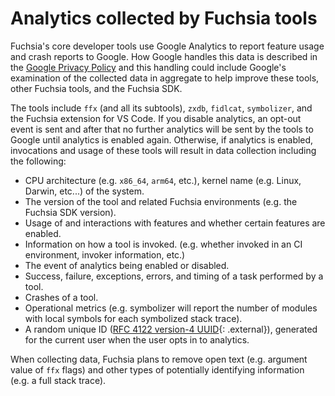 # Analytics collected by Fuchsia tools

Fuchsia's core developer tools use Google Analytics to report feature usage and
crash reports to Google. How Google handles this data is described in the
[Google Privacy Policy](https://policies.google.com/privacy) and this handling
could include Google's examination of the collected data in aggregate to help
improve these tools, other Fuchsia tools, and the Fuchsia SDK.

The tools include `ffx` (and all its subtools), `zxdb`, `fidlcat`,
`symbolizer`, and the Fuchsia extension for VS Code. If you disable
analytics, an opt-out event is sent and after that no further analytics will be
sent by the tools to Google until analytics is enabled again. Otherwise, if
analytics is enabled, invocations and usage of these tools will result in data
collection including the following:

- CPU architecture (e.g. `x86_64`, `arm64`, etc.), kernel name (e.g. Linux,
  Darwin, etc...) of the system.
- The version of the tool and related Fuchsia environments (e.g. the Fuchsia SDK
  version).
- Usage of and interactions with features and whether certain features are
  enabled.
- Information on how a tool is invoked. (e.g. whether invoked in an CI
  environment, invoker information, etc.)
- The event of analytics being enabled or disabled.
- Success, failure, exceptions, errors, and timing of a task performed by a tool.
- Crashes of a tool.
- Operational metrics (e.g. symbolizer will report the number of modules with
  local symbols for each symbolized stack trace).
- A random unique ID ([RFC 4122 version-4 UUID][rfc-4122]{: .external}),
  generated for the current user when the user opts in to analytics.

When collecting data, Fuchsia plans to remove open text (e.g. argument value of
`ffx` flags) and other types of potentially identifying information (e.g. a full
stack trace).

[rfc-4122]: https://datatracker.ietf.org/doc/html/rfc4122